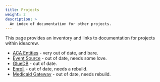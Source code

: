 ```yaml
---
title: Projects
weight: 2
description: >
  An index of documentation for other projects.
---
```


This page provides an inventory and links to documentation for projects within ideacrew.

* [ACA Entities](http://ic-aca-entities-docs.s3-website-us-east-1.amazonaws.com/trunk/) - very out of date, and bare.
* [Event Source](http://ic-event-source-docs.s3-website-us-east-1.amazonaws.com/trunk) - out of date, needs some love.
* [GlueDB](http://ic-gluedb-docs.s3-website-us-east-1.amazonaws.com/me_carrier_boarding/) - out of date.
* [Enroll](http://ic-enroll-docs.s3-website-us-east-1.amazonaws.com/trunk/) - out of date, needs a rebuild.
* [Medicaid Gateway](http://ic-medicaid-gateway-docs.s3-website-us-east-1.amazonaws.com/trunk/) - out of date, needs rebuild.